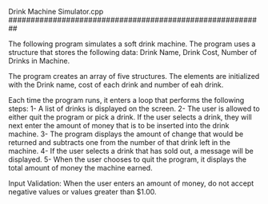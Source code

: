 Drink Machine Simulator.cpp
##########################################################

The following program simulates a soft drink machine. 
The program uses a structure that stores the following data:
Drink Name, Drink Cost, Number of Drinks in Machine.

The program creates an array of five structures. The elements are initialized
with the Drink name, cost of each drink and number of eah drink.

Each time the program runs, it enters a loop that performs the following steps:
1- A list of drinks is displayed on the screen. 
2- The user is allowed to either quit the program or pick a drink. 
  If the user selects a drink, they will next enter the amount
  of money that is to be inserted into the drink machine. 
3- The program displays the amount of change that would be returned
  and subtracts one from the number of that drink left in the machine. 
4- If the user selects a drink that has sold out, a message will be displayed. 
5- When the user chooses to quit the program, it displays the total amount of 
   money the machine earned.

Input Validation: When the user enters an amount of money, do not accept negative
values or values greater than $1.00.
